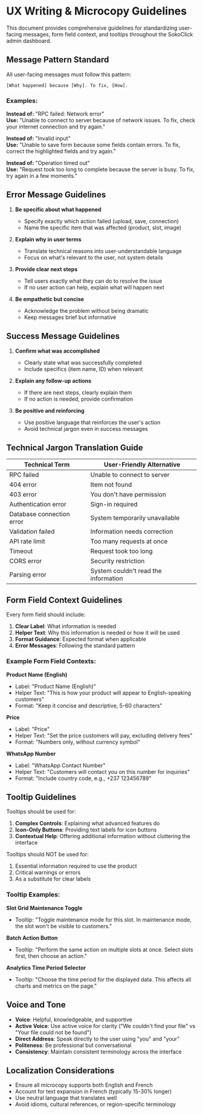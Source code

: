 # UX Writing & Microcopy Guidelines

This document provides comprehensive guidelines for standardizing user-facing messages, form field context, and tooltips throughout the SokoClick admin dashboard.

## Message Pattern Standard

All user-facing messages must follow this pattern:

```
[What happened] because [Why]. To fix, [How].
```

### Examples:

**Instead of:** "RPC failed: Network error"  
**Use:** "Unable to connect to server because of network issues. To fix, check your internet connection and try again."

**Instead of:** "Invalid input"  
**Use:** "Unable to save form because some fields contain errors. To fix, correct the highlighted fields and try again."

**Instead of:** "Operation timed out"  
**Use:** "Request took too long to complete because the server is busy. To fix, try again in a few moments."

## Error Message Guidelines

1. **Be specific about what happened**
   - Specify exactly which action failed (upload, save, connection)
   - Name the specific item that was affected (product, slot, image)

2. **Explain why in user terms**
   - Translate technical reasons into user-understandable language
   - Focus on what's relevant to the user, not system details

3. **Provide clear next steps**
   - Tell users exactly what they can do to resolve the issue
   - If no user action can help, explain what will happen next

4. **Be empathetic but concise**
   - Acknowledge the problem without being dramatic
   - Keep messages brief but informative

## Success Message Guidelines

1. **Confirm what was accomplished**
   - Clearly state what was successfully completed
   - Include specifics (item name, ID) when relevant

2. **Explain any follow-up actions**
   - If there are next steps, clearly explain them
   - If no action is needed, provide confirmation

3. **Be positive and reinforcing**
   - Use positive language that reinforces the user's action
   - Avoid technical jargon even in success messages

## Technical Jargon Translation Guide

| Technical Term | User-Friendly Alternative |
|----------------|---------------------------|
| RPC failed | Unable to connect to server |
| 404 error | Item not found |
| 403 error | You don't have permission |
| Authentication error | Sign-in required |
| Database connection error | System temporarily unavailable |
| Validation failed | Information needs correction |
| API rate limit | Too many requests at once |
| Timeout | Request took too long |
| CORS error | Security restriction |
| Parsing error | System couldn't read the information |

## Form Field Context Guidelines

Every form field should include:

1. **Clear Label**: What information is needed
2. **Helper Text**: Why this information is needed or how it will be used
3. **Format Guidance**: Expected format when applicable
4. **Error Messages**: Following the standard pattern

### Example Form Field Contexts:

**Product Name (English)**
- Label: "Product Name (English)"
- Helper Text: "This is how your product will appear to English-speaking customers"
- Format: "Keep it concise and descriptive, 5-60 characters"

**Price**
- Label: "Price"
- Helper Text: "Set the price customers will pay, excluding delivery fees"
- Format: "Numbers only, without currency symbol"

**WhatsApp Number**
- Label: "WhatsApp Contact Number"
- Helper Text: "Customers will contact you on this number for inquiries"
- Format: "Include country code, e.g., +237 123456789"

## Tooltip Guidelines

Tooltips should be used for:

1. **Complex Controls**: Explaining what advanced features do
2. **Icon-Only Buttons**: Providing text labels for icon buttons
3. **Contextual Help**: Offering additional information without cluttering the interface

Tooltips should NOT be used for:

1. Essential information required to use the product
2. Critical warnings or errors
3. As a substitute for clear labels

### Tooltip Examples:

**Slot Grid Maintenance Toggle**
- Tooltip: "Toggle maintenance mode for this slot. In maintenance mode, the slot won't be visible to customers."

**Batch Action Button**
- Tooltip: "Perform the same action on multiple slots at once. Select slots first, then choose an action."

**Analytics Time Period Selector**
- Tooltip: "Choose the time period for the displayed data. This affects all charts and metrics on the page."

## Voice and Tone

- **Voice**: Helpful, knowledgeable, and supportive
- **Active Voice**: Use active voice for clarity ("We couldn't find your file" vs "Your file could not be found")
- **Direct Address**: Speak directly to the user using "you" and "your"
- **Politeness**: Be professional but conversational
- **Consistency**: Maintain consistent terminology across the interface

## Localization Considerations

- Ensure all microcopy supports both English and French
- Account for text expansion in French (typically 15-30% longer)
- Use neutral language that translates well
- Avoid idioms, cultural references, or region-specific terminology 